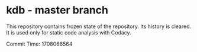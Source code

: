 # kdb - master branch

This repository contains frozen state of the repository.
Its history is cleared. It is used only for static code
analysis with Codacy.

Commit Time: 1708066564